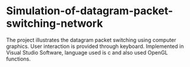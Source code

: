 # Simulation-of-datagram-packet-switching-network
The project illustrates the datagram packet switching using computer graphics. User interaction is provided through keyboard. Implemented in Visual Studio Software, language used is c and also used OpenGL functions.
